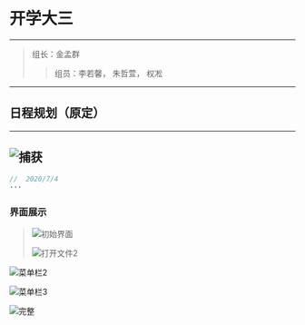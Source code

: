  开学大三
================

----------------------------------

>组长：金孟群
>
>> 组员：李若馨， 朱哲萱， 权凇

------------------------


日程规划（原定）
----------
-----------
![捕获](https://kwon-bucket.oss-cn-beijing.aliyuncs.com/img/202007/捕获.PNG)
------------------

```C++
//  2020/7/4
···

```



###  界面展示

>![初始界面](https://kwon-bucket.oss-cn-beijing.aliyuncs.com/img/202007/初始界面.png)
>
>![打开文件2](https://kwon-bucket.oss-cn-beijing.aliyuncs.com/img/202007/打开文件2.png)

![菜单栏2](https://kwon-bucket.oss-cn-beijing.aliyuncs.com/img/202007/菜单栏2.png)

![菜单栏3](https://kwon-bucket.oss-cn-beijing.aliyuncs.com/img/202007/菜单栏3.png)

![完整](https://kwon-bucket.oss-cn-beijing.aliyuncs.com/img/202007/完整.png)